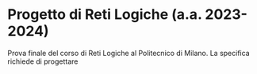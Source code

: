 # Progetto di Reti Logiche (a.a. 2023-2024)
Prova finale del corso di Reti Logiche al Politecnico di Milano. La specifica richiede di progettare 
